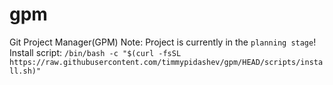 # gpm
Git Project Manager(GPM)
Note: Project is currently in the `planning stage`!
Install script: `/bin/bash -c "$(curl -fsSL https://raw.githubusercontent.com/timmypidashev/gpm/HEAD/scripts/install.sh)"`